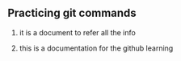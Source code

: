 ## Practicing git commands

1.  it is a document to refer all the info

2. this is a documentation for the github learning